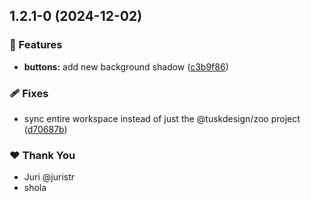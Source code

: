 ## 1.2.1-0 (2024-12-02)

### 🚀 Features

- **buttons:** add new background shadow ([c3b9f86](https://github.com/shola/tuskydesign/commit/c3b9f86))

### 🩹 Fixes

- sync entire workspace instead of just the @tuskdesign/zoo project ([d70687b](https://github.com/shola/tuskydesign/commit/d70687b))

### ❤️ Thank You

- Juri @juristr
- shola